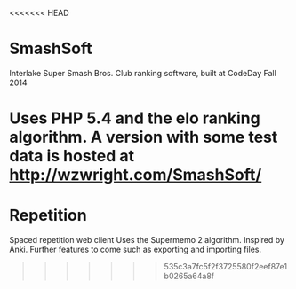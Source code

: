 <<<<<<< HEAD
# SmashSoft
Interlake Super Smash Bros. Club ranking software, built at CodeDay Fall 2014

Uses PHP 5.4 and the elo ranking algorithm. A version with some test data is hosted at http://wzwright.com/SmashSoft/
=======
# Repetition
Spaced repetition web client
Uses the Supermemo 2 algorithm. Inspired by Anki.
Further features to come such as exporting and importing files.
>>>>>>> 535c3a7fc5f2f3725580f2eef87e1b0265a64a8f
